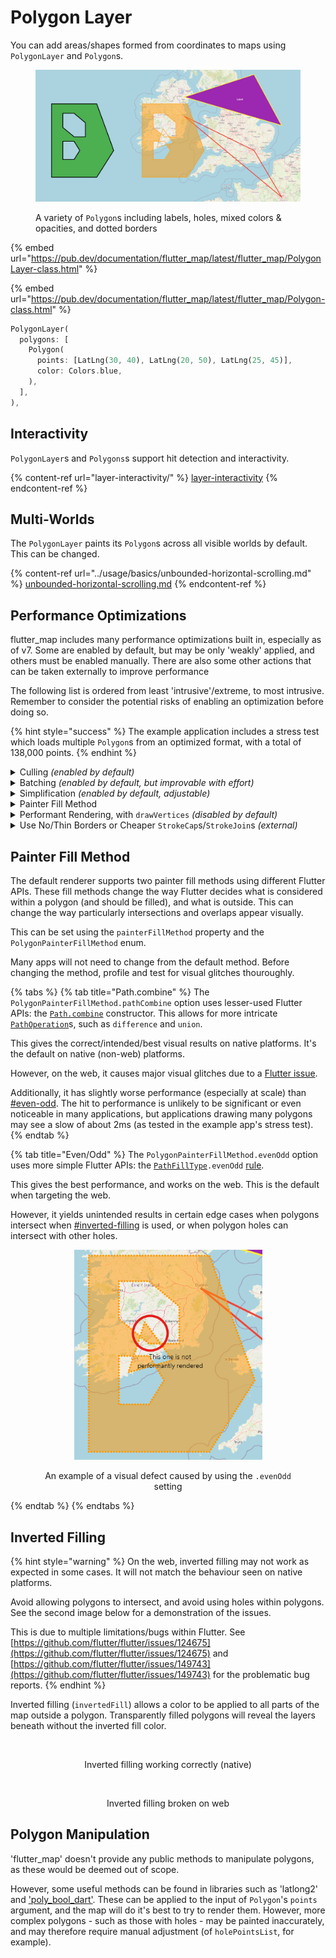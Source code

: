 # Polygon Layer

You can add areas/shapes formed from coordinates to maps using `PolygonLayer` and `Polygon`s.

<div data-full-width="true"><figure><img src="../.gitbook/assets/Polygons Example.png" alt=""><figcaption><p>A variety of <code>Polygon</code>s including labels, holes, mixed colors &#x26; opacities, and dotted borders</p></figcaption></figure></div>

{% embed url="https://pub.dev/documentation/flutter_map/latest/flutter_map/PolygonLayer-class.html" %}

{% embed url="https://pub.dev/documentation/flutter_map/latest/flutter_map/Polygon-class.html" %}

```dart
PolygonLayer(
  polygons: [
    Polygon(
      points: [LatLng(30, 40), LatLng(20, 50), LatLng(25, 45)],
      color: Colors.blue,
    ),
  ],
),
```

## Interactivity

`PolygonLayer`s and `Polygons`s support hit detection and interactivity.

{% content-ref url="layer-interactivity/" %}
[layer-interactivity](layer-interactivity/)
{% endcontent-ref %}

## Multi-Worlds

The `PolygonLayer` paints its `Polygon`s across all visible worlds by default. This can be changed.

{% content-ref url="../usage/basics/unbounded-horizontal-scrolling.md" %}
[unbounded-horizontal-scrolling.md](../usage/basics/unbounded-horizontal-scrolling.md)
{% endcontent-ref %}

## Performance Optimizations

flutter\_map includes many performance optimizations built in, especially as of v7. Some are enabled by default, but may be only 'weakly' applied, and others must be enabled manually. There are also some other actions that can be taken externally to improve performance

The following list is ordered from least 'intrusive'/extreme, to most intrusive. Remember to consider the potential risks of enabling an optimization before doing so.

{% hint style="success" %}
The example application includes a stress test which loads multiple `Polygon`s from an optimized format, with a total of 138,000 points.
{% endhint %}

<details>

<summary>Culling <em>(enabled by default)</em></summary>

To improve performance, polygons that are entirely offscreen are effectively removed - they are not processed or painted/rendered. This is enabled by default, and may be disabled using the `polygonCulling` parameter, although this is not recommended.

</details>

<details>

<summary>Batching <em>(enabled by default, but improvable with effort)</em></summary>

{% hint style="warning" %}
Overlapping colors that are not completely opaque will not receive the 'darkening'/layering effect - the overlapping area will just be the single colour.&#x20;
{% endhint %}

To improve performance, polygons that are similar in appearance, and borders that are similar in appearance, are drawn to the underlying canvas in batches, to reduce the number of draw calls. This cannot be disabled.

To further improve performance, consider defining all `Polygon` `points` in a clockwise order, and place similar appearance `Polygon`s adjacent to each other in the `polygons` list (where elevation does not matter).

</details>

<details>

<summary>Simplification <em>(enabled by default, adjustable)</em></summary>

{% hint style="warning" %}
On layers with (many) only small polygons (those with few points), disabling simplification may yield better performance.
{% endhint %}

To improve performance, polygon outlines (`points`) are 'simplified' before the polygons are culled and painted/rendered. The well-known [Ramer–Douglas–Peucker algorithm](https://en.wikipedia.org/wiki/Ramer%E2%80%93Douglas%E2%80%93Peucker_algorithm) is used to perform this, and is enabled by default.

To adjust the quality and performance of the simplification, the maximum distance between removable points can be adjusted through the `simplificationTolerance` parameter. Increasing this value (from its default of 0.5) results in a more jagged, less accurate (lower quality) simplification, with improved performance; and vice versa. Many applications use a value in the range 1 - 1.5. To disable simplification, set `simplificationTolerance` to 0.&#x20;

***

Simplification algorithms reduce the number of points in each line by removing unnecessary points that are 'too close' to other points which create tiny line segments invisible to the eye. This reduces the number of draw calls and strain on the raster/render thread. This should have minimal negative visual impact (high quality), but should drastically improve performance.

For this reason, polygons can be more simplified at lower zoom levels (more zoomed out) and less simplified at higher zoom levels (more zoomed in), where the effect of culling on performance improves and trades-off. This is done by scaling the `simplificationTolerance` parameter (see below) automatically internally based on the zoom level.

</details>

<details>

<summary>Painter Fill Method</summary>

See [#painter-fill-method-1](polygon-layer.md#painter-fill-method-1 "mention") for more information. `evenOdd` is more performant, but at the expense of potential visual glitches.

</details>

<details>

<summary>Performant Rendering, with <code>drawVertices</code> <em>(disabled by default)</em></summary>

{% hint style="warning" %}
Self-intersecting (complex) `Polygon`s are not supported by the triangulation algorithm, and could cause errors.

Holes are supported.
{% endhint %}

{% hint style="warning" %}
This pathway may be slower than the standard pathway, especially when used on a large scale but with simplification disabled, or used on an especially small scale.

It is intended for use when prior profiling indicates more performance is required after other methods are already in use.
{% endhint %}

{% hint style="warning" %}
Rarely, some visible artefacts may be introduced by the triangulation algorithm.
{% endhint %}

Polygons (and similar other features) are usually drawn directly onto a `Canvas`, using built-in methods such as `drawPolygon` and `drawLine`. However, these can be relatively slow, and will slow the raster thread when used at a large scale.

Therefore, to improve performance, it's possible to optionally set the `useAltRendering` flag on the `PolygonLayer`. This will use an alternative, specialised, rendering pathway, which _may_ lead to an overall performance improvement, particularly at a large scale.

***

There's two main steps to this alternative rendering algorithm:

1. Cut each `Polygon` into multiple triangles through a process known as [triangulation](https://en.wikipedia.org/wiki/Polygon_triangulation). flutter\_map uses an earcutting algorithm through [dart\_earcut](https://pub.dev/packages/dart_earcut) (a port of an algorithm initially developed at Mapbox intended for super-large scale triangulation).
2. Draw each triangle onto the canvas via the lower-level, faster [`drawVertices`](https://api.flutter.dev/flutter/dart-ui/Canvas/drawVertices.html) method. Borders are then drawn as normal.

</details>

<details>

<summary>Use No/Thin Borders or Cheaper <code>StrokeCap</code>s/<code>StrokeJoin</code>s <em>(external)</em></summary>

To further improve performance, consider using no border, or a hairline 1px border (remembering to consider the difference between device and logical pixels). Alternatively, consider using `StrokeCap.butt`/`StrokeCap.square` & `StrokeJoin.miter`/`StrokeJoin.bevel`.\
These are much cheaper for the rendering engine (particularly Skia), as it does not have to perform as many calculations.&#x20;

</details>

## Painter Fill Method

The default renderer supports two painter fill methods using different Flutter APIs. These fill methods change the way Flutter decides what is considered within a polygon (and should be filled), and what is outside. This can change the way particularly intersections and overlaps appear visually.

This can be set using the `painterFillMethod` property and the `PolygonPainterFillMethod` enum.&#x20;

Many apps will not need to change from the default method. Before changing the method, profile and test for visual glitches thouroughly.

{% tabs %}
{% tab title="Path.combine" %}
The `PolygonPainterFillMethod.pathCombine` option uses lesser-used Flutter APIs: the [`Path.combine`](https://api.flutter.dev/flutter/dart-ui/Path/combine.html) constructor. This allows for more intricate [`PathOperation`](https://api.flutter.dev/flutter/dart-ui/PathOperation.html)s, such as `difference` and `union`.

This gives the correct/intended/best visual results on native platforms. It's the default on native (non-web) platforms.

However, on the web, it causes major visual glitches due to a [Flutter issue](https://github.com/flutter/flutter/issues/124675).

Additionally, it has slightly worse performance (especially at scale) than [#even-odd](polygon-layer.md#even-odd "mention"). The hit to performance is unlikely to be significant or even noticeable in many applications, but applications drawing many polygons may see a slow of about 2ms (as tested in the example app's stress test).
{% endtab %}

{% tab title="Even/Odd" %}
The `PolygonPainterFillMethod.evenOdd` option uses more simple Flutter APIs: the [`PathFillType`](https://api.flutter.dev/flutter/dart-ui/PathFillType.html)`.evenOdd` [rule](https://en.wikipedia.org/wiki/Even%E2%80%93odd_rule).

This gives the best performance, and works on the web. This is the default when targeting the web.

However, it yields unintended results in certain edge cases when polygons intersect when [#inverted-filling](polygon-layer.md#inverted-filling "mention") is used, or when polygon holes can intersect with other holes.

<div align="center"><figure><img src="../.gitbook/assets/evenOdd Filling Issue.png" alt="" width="301"><figcaption><p>An example of a visual defect caused by using the <code>.evenOdd</code> setting</p></figcaption></figure></div>
{% endtab %}
{% endtabs %}

## Inverted Filling

{% hint style="warning" %}
On the web, inverted filling may not work as expected in some cases. It will not match the behaviour seen on native platforms.

Avoid allowing polygons to intersect, and avoid using holes within polygons. See the second image below for a demonstration of the issues.&#x20;

This is due to multiple limitations/bugs within Flutter. See [https://github.com/flutter/flutter/issues/124675](https://github.com/flutter/flutter/issues/124675) and [https://github.com/flutter/flutter/issues/149743](https://github.com/flutter/flutter/issues/149743) for the problematic bug reports.
{% endhint %}

Inverted filling (`invertedFill`) allows a color to be applied to all parts of the map outside a polygon. Transparently filled polygons will reveal the layers beneath without the inverted fill color.

<div align="center" data-full-width="false"><figure><img src="../.gitbook/assets/Inverted Fill Polygons (Valid).png" alt="" width="375"><figcaption><p>Inverted filling working correctly (native)</p></figcaption></figure> <figure><img src="../.gitbook/assets/Inverted Fill Polygons (Invalid).png" alt="" width="375"><figcaption><p>Inverted filling broken on web</p></figcaption></figure></div>

## Polygon Manipulation

'flutter\_map' doesn't provide any public methods to manipulate polygons, as these would be deemed out of scope.

However, some useful methods can be found in libraries such as 'latlong2' and ['poly\_bool\_dart'](https://github.com/mohammedX6/poly_bool_dart). These can be applied to the input of `Polygon`'s `points` argument, and the map will do it's best to try to render them. However, more complex polygons - such as those with holes - may be painted inaccurately, and may therefore require manual adjustment (of `holePointsList`, for example).
